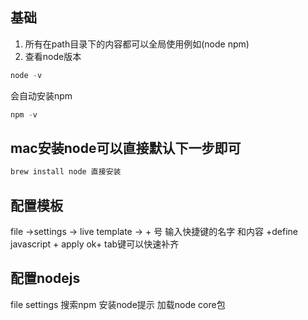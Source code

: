 ## 基础
1. 所有在path目录下的内容都可以全局使用例如(node npm)
2. 查看node版本

```javascript
node -v
```
会自动安装npm 
```javascript
npm -v
```

## mac安装node可以直接默认下一步即可
```javascript
brew install node 直接安装
```
## 配置模板
file ->settings -> live template -> + 号 输入快捷键的名字 和内容 +define javascript + apply ok+ tab键可以快速补齐
## 配置nodejs
file settings 搜索npm 安装node提示 加载node core包
